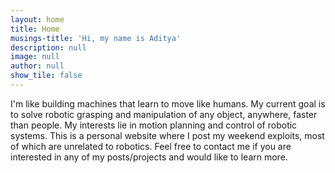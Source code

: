 ```yaml
---
layout: home
title: Home
musings-title: 'Hi, my name is Aditya'
description: null
image: null
author: null
show_tile: false
---
```


I'm like building machines that learn to move like humans. My current goal is to solve robotic grasping and manipulation of any object, anywhere, faster than people. My interests lie in motion planning and control of robotic systems. This is a personal website where I post my weekend exploits, most of which are unrelated to robotics. 
Feel free to contact me if you are interested in any of my posts/projects and would like to learn more. 